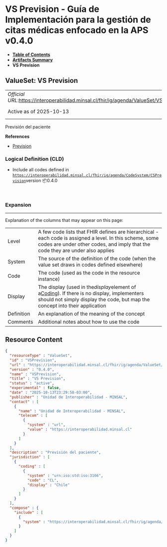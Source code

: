 # VS Prevision - Guía de Implementación para la gestión de citas médicas enfocado en la APS v0.4.0

* [**Table of Contents**](toc.md)
* [**Artifacts Summary**](artifacts.md)
* **VS Prevision**

## ValueSet: VS Prevision 

| | |
| :--- | :--- |
| *Official URL*:https://interoperabilidad.minsal.cl/fhir/ig/agenda/ValueSet/VSPrevision | *Version*:0.4.0 |
| Active as of 2025-10-13 | *Computable Name*:VSPrevision |

 
Previsión del paciente 

 **References** 

* [Prevision](StructureDefinition-Prevision.md)

### Logical Definition (CLD)

* Include all codes defined in [`https://interoperabilidad.minsal.cl/fhir/ig/agenda/CodeSystem/CSPrevision`](CodeSystem-CSPrevision.md)version 📦0.4.0

 

### Expansion

-------

 Explanation of the columns that may appear on this page: 

| | |
| :--- | :--- |
| Level | A few code lists that FHIR defines are hierarchical - each code is assigned a level. In this scheme, some codes are under other codes, and imply that the code they are under also applies |
| System | The source of the definition of the code (when the value set draws in codes defined elsewhere) |
| Code | The code (used as the code in the resource instance) |
| Display | The display (used in the*display*element of a[Coding](http://hl7.org/fhir/R4/datatypes.html#Coding)). If there is no display, implementers should not simply display the code, but map the concept into their application |
| Definition | An explanation of the meaning of the concept |
| Comments | Additional notes about how to use the code |



## Resource Content

```json
{
  "resourceType" : "ValueSet",
  "id" : "VSPrevision",
  "url" : "https://interoperabilidad.minsal.cl/fhir/ig/agenda/ValueSet/VSPrevision",
  "version" : "0.4.0",
  "name" : "VSPrevision",
  "title" : "VS Prevision",
  "status" : "active",
  "experimental" : false,
  "date" : "2025-10-13T23:29:58-03:00",
  "publisher" : "Unidad de Interoperabilidad - MINSAL",
  "contact" : [
    {
      "name" : "Unidad de Interoperabilidad - MINSAL",
      "telecom" : [
        {
          "system" : "url",
          "value" : "https://interoperabilidad.minsal.cl"
        }
      ]
    }
  ],
  "description" : "Previsión del paciente",
  "jurisdiction" : [
    {
      "coding" : [
        {
          "system" : "urn:iso:std:iso:3166",
          "code" : "CL",
          "display" : "Chile"
        }
      ]
    }
  ],
  "compose" : {
    "include" : [
      {
        "system" : "https://interoperabilidad.minsal.cl/fhir/ig/agenda/CodeSystem/CSPrevision"
      }
    ]
  }
}

```
